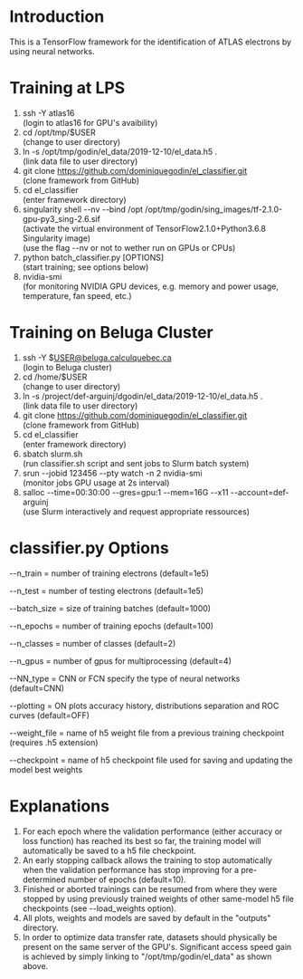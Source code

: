 # Introduction
This is a TensorFlow framework for the identification of ATLAS electrons by using neural networks.


# Training at LPS  
1) ssh -Y atlas16  
(login to atlas16 for GPU's avaibility)	  
2) cd /opt/tmp/$USER  
(change to user directory)  
3) ln -s /opt/tmp/godin/el_data/2019-12-10/el_data.h5 .  
(link data file to user directory)  
4) git clone https://github.com/dominiquegodin/el_classifier.git  
(clone framework from GitHub)  
5) cd el_classifier  
(enter framework directory)
6) singularity shell --nv --bind /opt /opt/tmp/godin/sing_images/tf-2.1.0-gpu-py3_sing-2.6.sif  
(activate the virtual environment of TensorFlow2.1.0+Python3.6.8 Singularity image)  
(use the flag --nv or not to wether run on GPUs or CPUs)
7) python batch_classifier.py [OPTIONS]  
(start training; see options below)
8) nvidia-smi  
(for monitoring NVIDIA GPU devices, e.g. memory and power usage, temperature, fan speed, etc.)


# Training on Beluga Cluster
1) ssh -Y $USER@beluga.calculquebec.ca  
(login to Beluga cluster)	  
2) cd /home/$USER  
(change to user directory)  
3) ln -s /project/def-arguinj/dgodin/el_data/2019-12-10/el_data.h5 .  
(link data file to user directory)  
4) git clone https://github.com/dominiquegodin/el_classifier.git  
(clone framework from GitHub)  
5) cd el_classifier  
(enter framework directory)  
6) sbatch slurm.sh  
(run classifier.sh script and sent jobs to Slurm batch system)  
7) srun --jobid 123456 --pty watch -n 2 nvidia-smi  
(monitor jobs GPU usage at 2s interval)  
8) salloc --time=00:30:00 --gres=gpu:1 --mem=16G --x11 --account=def-arguinj  
(use Slurm interactively and request appropriate ressources)


# classifier.py Options
--n_train     = number of training electrons (default=1e5)

--n_test      = number of testing electrons (default=1e5)

--batch_size  = size of training batches (default=1000)

--n_epochs    = number of training epochs (default=100)

--n_classes   = number of classes (default=2)

--n_gpus      = number of gpus for multiprocessing (default=4)

--NN_type     = CNN or FCN specify the type of neural networks (default=CNN)

--plotting    = ON plots accuracy history, distributions separation and ROC curves (default=OFF)

--weight_file = name of h5 weight file from a previous training checkpoint (requires .h5 extension)  

--checkpoint  = name of h5 checkpoint file used for saving and updating the model best weights


# Explanations
1) For each epoch where the validation performance (either accuracy or loss function) has reached its best so far, the training model will automatically be saved to a h5 file checkpoint. 
2) An early stopping callback allows the training to stop automatically when the validation performance has stop improving for a pre-determined number of epochs (default=10).  
3) Finished or aborted trainings can be resumed from where they were stopped by using previously trained weights of other same-model
h5 file checkpoints (see --load_weights option).
4) All plots, weights and models are saved by default in the "outputs" directory.
5) In order to optimize data transfer rate, datasets should physically be present on the same server of the GPU's. Significant access speed gain is achieved by simply linking to "/opt/tmp/godin/el_data" as shown above. 
